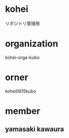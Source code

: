 # kohei
リポジトリ管理用

# organization
kohei-orga-kubo

# orner
kohei0615kubo

# member
yamasaki
kawaura
------------------

